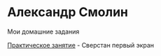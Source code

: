 
# Александр Смолин
Мои домашние задания

[Практическое занятие](https://wwwebit.github.io/test/praktika "Верстка сайта") - Сверстан первый экран
